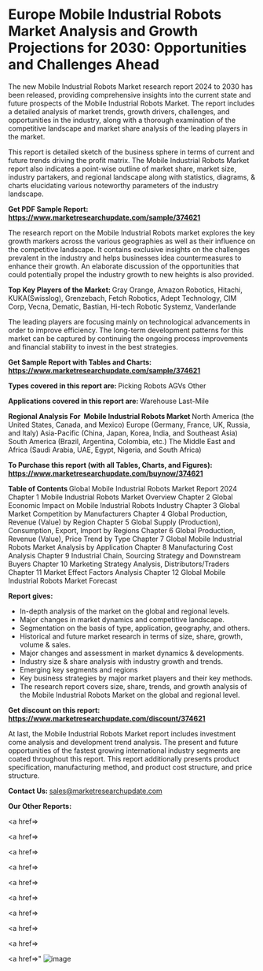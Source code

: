 # Europe Mobile Industrial Robots Market Analysis and Growth Projections for 2030: Opportunities and Challenges Ahead

The new Mobile Industrial Robots Market research report 2024 to 2030 has been released, providing comprehensive insights into the current state and future prospects of the Mobile Industrial Robots Market. The report includes a detailed analysis of market trends, growth drivers, challenges, and opportunities in the industry, along with a thorough examination of the competitive landscape and market share analysis of the leading players in the market.

This report is detailed sketch of the business sphere in terms of current and future trends driving the profit matrix. The Mobile Industrial Robots Market report also indicates a point-wise outline of market share, market size, industry partakers, and regional landscape along with statistics, diagrams, &amp; charts elucidating various noteworthy parameters of the industry landscape.

<strong><b>Get PDF Sample Report: <a href=https://www.marketresearchupdate.com/sample/374621>https://www.marketresearchupdate.com/sample/374621</a></b></strong>

The research report on the Mobile Industrial Robots market explores the key growth markers across the various geographies as well as their influence on the competitive landscape. It contains exclusive insights on the challenges prevalent in the industry and helps businesses idea countermeasures to enhance their growth. An elaborate discussion of the opportunities that could potentially propel the industry growth to new heights is also provided.

<strong><b>Top Key Players of the Market:
</b></strong>Gray Orange, Amazon Robotics, Hitachi, KUKA(Swisslog), Grenzebach, Fetch Robotics, Adept Technology, CIM Corp, Vecna, Dematic, Bastian, Hi-tech Robotic Systemz, Vanderlande<strong><b>
</b></strong>

The leading players are focusing mainly on technological advancements in order to improve efficiency. The long-term development patterns for this market can be captured by continuing the ongoing process improvements and financial stability to invest in the best strategies.

<strong><b>Get Sample Report with Tables and Charts: <a href=https://www.marketresearchupdate.com/sample/374621>https://www.marketresearchupdate.com/sample/374621</a></b></strong>

<strong><b>Types covered in this report are:
</b></strong>Picking Robots
AGVs
Other<strong><b>
</b></strong>

<strong><b>Applications covered in this report are:
</b></strong>Warehouse
Last-Mile<strong><b>
</b></strong>

<strong><b>Regional Analysis For  Mobile Industrial Robots Market</b></strong><strong><b>
</b></strong>North America (the United States, Canada, and Mexico)
Europe (Germany, France, UK, Russia, and Italy)
Asia-Pacific (China, Japan, Korea, India, and Southeast Asia)
South America (Brazil, Argentina, Colombia, etc.)
The Middle East and Africa (Saudi Arabia, UAE, Egypt, Nigeria, and South Africa)

<strong><b>To Purchase this report (with all Tables, Charts, and Figures): <a href=https://www.marketresearchupdate.com/buynow/374621>https://www.marketresearchupdate.com/buynow/374621</a></b></strong>

<strong><b>Table of Contents</b></strong><strong><b>
</b></strong>Global Mobile Industrial Robots Market Report 2024
Chapter 1 Mobile Industrial Robots Market Overview
Chapter 2 Global Economic Impact on Mobile Industrial Robots Industry
Chapter 3 Global Market Competition by Manufacturers
Chapter 4 Global Production, Revenue (Value) by Region
Chapter 5 Global Supply (Production), Consumption, Export, Import by Regions
Chapter 6 Global Production, Revenue (Value), Price Trend by Type
Chapter 7 Global Mobile Industrial Robots Market Analysis by Application
Chapter 8 Manufacturing Cost Analysis
Chapter 9 Industrial Chain, Sourcing Strategy and Downstream Buyers
Chapter 10 Marketing Strategy Analysis, Distributors/Traders
Chapter 11 Market Effect Factors Analysis
Chapter 12 Global Mobile Industrial Robots Market Forecast

<strong><b>Report gives:</b></strong>

- In-depth analysis of the market on the global and regional levels.
- Major changes in market dynamics and competitive landscape.
- Segmentation on the basis of type, application, geography, and others.
- Historical and future market research in terms of size, share, growth, volume &amp; sales.
- Major changes and assessment in market dynamics &amp; developments.
- Industry size &amp; share analysis with industry growth and trends.
- Emerging key segments and regions
- Key business strategies by major market players and their key methods.
- The research report covers size, share, trends, and growth analysis of the Mobile Industrial Robots Market on the global and regional level.

<strong><b>Get discount on this report: <a href=https://www.marketresearchupdate.com/discount/374621>https://www.marketresearchupdate.com/discount/374621</a></b></strong>

At last, the Mobile Industrial Robots Market report includes investment come analysis and development trend analysis. The present and future opportunities of the fastest growing international industry segments are coated throughout this report. This report additionally presents product specification, manufacturing method, and product cost structure, and price structure.

<strong><b>Contact Us:
</b></strong>sales@marketresearchupdate.com

<strong>Our Other Reports:</strong>

<a href=></a>

<a href=></a>

<a href=></a>

<a href=></a>

<a href=></a>

<a href=></a>

<a href=></a>

<a href=></a>

<a href=></a>

<a href=></a>"
![image](https://github.com/Gayatrikarjule/Market-Analysis-360/assets/97346546/7458612b-5d52-46b6-8830-4cdfca8903f0)
